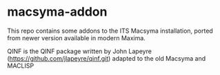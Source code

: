 # macsyma-addon

This repo contains some addons to the ITS Macsyma installation, ported from newer version available in modern Maxima.

QINF is the QINF package written by John Lapeyre (https://github.com/jlapeyre/qinf.git) adapted to the old Macsyma and MACLISP
